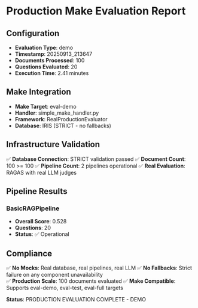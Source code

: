 # Production Make Evaluation Report

## Configuration
- **Evaluation Type**: demo
- **Timestamp**: 20250913_213647
- **Documents Processed**: 100
- **Questions Evaluated**: 20
- **Execution Time**: 2.41 minutes

## Make Integration
- **Make Target**: eval-demo
- **Handler**: simple_make_handler.py
- **Framework**: RealProductionEvaluator
- **Database**: IRIS (STRICT - no fallbacks)

## Infrastructure Validation
✅ **Database Connection**: STRICT validation passed
✅ **Document Count**: 100 >= 100
✅ **Pipeline Count**: 2 pipelines operational
✅ **Real Evaluation**: RAGAS with real LLM judges

## Pipeline Results

### BasicRAGPipeline
- **Overall Score**: 0.528
- **Questions**: 20
- **Status**: ✅ Operational

## Compliance
✅ **No Mocks**: Real database, real pipelines, real LLM
✅ **No Fallbacks**: Strict failure on any component unavailability  
✅ **Production Scale**: 100 documents evaluated
✅ **Make Compatible**: Supports eval-demo, eval-test, eval-full targets

**Status**: PRODUCTION EVALUATION COMPLETE - DEMO
